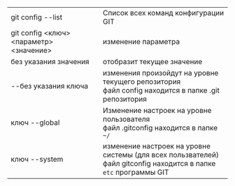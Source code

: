 
| | |
|-|-|
|git config --list|Список всех команд конфигурации GIT|
|git config <ключ> <параметр> <значение>|изменение параметра|
|без указания значения|отобразит текущее значение|
|--без указания ключа|изменения произойдут на уровне текущего репозитория<br>файл config находится в папке .git репозитория|
|ключ --global|Изменение настроек на уровне пользователя<br>файл .gitconfig находится в папке `~/`|
|ключ --system|изменение настроек на уровне системы (для всех пользвателей)<br>файл gitconfig находится в папке `etc` программы GIT|
